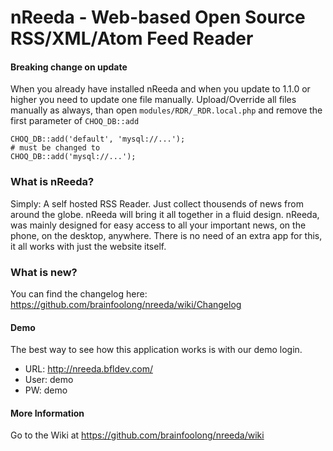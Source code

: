 nReeda - Web-based Open Source RSS/XML/Atom Feed Reader
======

#### Breaking change on update
When you already have installed nReeda and when you update to 1.1.0 or higher you need to update one file manually.
Upload/Override all files manually as always, than open
`modules/RDR/_RDR.local.php` and remove the first parameter of `CHOQ_DB::add`
```
CHOQ_DB::add('default', 'mysql://...');
# must be changed to
CHOQ_DB::add('mysql://...');
```

### What is nReeda?
Simply: A self hosted RSS Reader. Just collect thousends of news from around the globe. nReeda will bring it all together in a fluid design. nReeda, was mainly designed for easy access to all your important news, on the phone, on the desktop, anywhere. There is no need of an extra app for this, it all works with just the website itself.

### What is new?
You can find the changelog here: https://github.com/brainfoolong/nreeda/wiki/Changelog

#### Demo
The best way to see how this application works is with our demo login.
* URL: http://nreeda.bfldev.com/
* User: demo
* PW: demo 

#### More Information
Go to the Wiki at https://github.com/brainfoolong/nreeda/wiki
